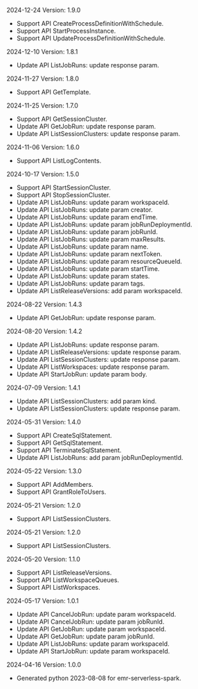 2024-12-24 Version: 1.9.0
- Support API CreateProcessDefinitionWithSchedule.
- Support API StartProcessInstance.
- Support API UpdateProcessDefinitionWithSchedule.


2024-12-10 Version: 1.8.1
- Update API ListJobRuns: update response param.


2024-11-27 Version: 1.8.0
- Support API GetTemplate.


2024-11-25 Version: 1.7.0
- Support API GetSessionCluster.
- Update API GetJobRun: update response param.
- Update API ListSessionClusters: update response param.


2024-11-06 Version: 1.6.0
- Support API ListLogContents.


2024-10-17 Version: 1.5.0
- Support API StartSessionCluster.
- Support API StopSessionCluster.
- Update API ListJobRuns: update param workspaceId.
- Update API ListJobRuns: update param creator.
- Update API ListJobRuns: update param endTime.
- Update API ListJobRuns: update param jobRunDeploymentId.
- Update API ListJobRuns: update param jobRunId.
- Update API ListJobRuns: update param maxResults.
- Update API ListJobRuns: update param name.
- Update API ListJobRuns: update param nextToken.
- Update API ListJobRuns: update param resourceQueueId.
- Update API ListJobRuns: update param startTime.
- Update API ListJobRuns: update param states.
- Update API ListJobRuns: update param tags.
- Update API ListReleaseVersions: add param workspaceId.


2024-08-22 Version: 1.4.3
- Update API GetJobRun: update response param.


2024-08-20 Version: 1.4.2
- Update API ListJobRuns: update response param.
- Update API ListReleaseVersions: update response param.
- Update API ListSessionClusters: update response param.
- Update API ListWorkspaces: update response param.
- Update API StartJobRun: update param body.


2024-07-09 Version: 1.4.1
- Update API ListSessionClusters: add param kind.
- Update API ListSessionClusters: update response param.


2024-05-31 Version: 1.4.0
- Support API CreateSqlStatement.
- Support API GetSqlStatement.
- Support API TerminateSqlStatement.
- Update API ListJobRuns: add param jobRunDeploymentId.


2024-05-22 Version: 1.3.0
- Support API AddMembers.
- Support API GrantRoleToUsers.


2024-05-21 Version: 1.2.0
- Support API ListSessionClusters.


2024-05-21 Version: 1.2.0
- Support API ListSessionClusters.


2024-05-20 Version: 1.1.0
- Support API ListReleaseVersions.
- Support API ListWorkspaceQueues.
- Support API ListWorkspaces.


2024-05-17 Version: 1.0.1
- Update API CancelJobRun: update param workspaceId.
- Update API CancelJobRun: update param jobRunId.
- Update API GetJobRun: update param workspaceId.
- Update API GetJobRun: update param jobRunId.
- Update API ListJobRuns: update param workspaceId.
- Update API StartJobRun: update param workspaceId.


2024-04-16 Version: 1.0.0
- Generated python 2023-08-08 for emr-serverless-spark.

